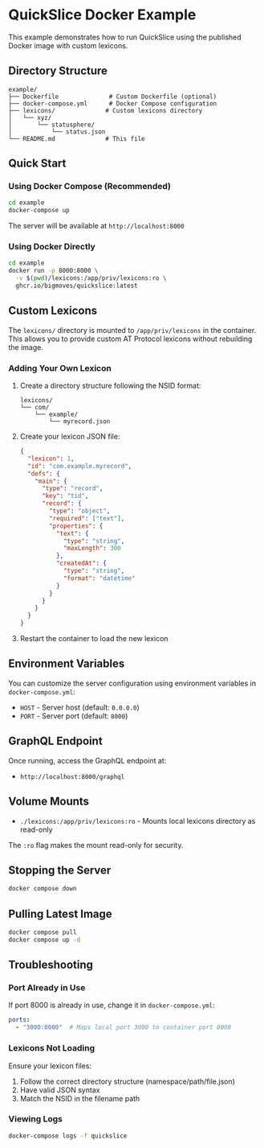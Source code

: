 # QuickSlice Docker Example

This example demonstrates how to run QuickSlice using the published Docker image with custom lexicons.

## Directory Structure

```
example/
├── Dockerfile              # Custom Dockerfile (optional)
├── docker-compose.yml      # Docker Compose configuration
├── lexicons/              # Custom lexicons directory
│   └── xyz/
│       └── statusphere/
│           └── status.json
└── README.md              # This file
```

## Quick Start

### Using Docker Compose (Recommended)

```bash
cd example
docker-compose up
```

The server will be available at `http://localhost:8000`

### Using Docker Directly

```bash
cd example
docker run -p 8000:8000 \
  -v $(pwd)/lexicons:/app/priv/lexicons:ro \
  ghcr.io/bigmoves/quickslice:latest
```

## Custom Lexicons

The `lexicons/` directory is mounted to `/app/priv/lexicons` in the container. This allows you to provide custom AT Protocol lexicons without rebuilding the image.

### Adding Your Own Lexicon

1. Create a directory structure following the NSID format:
   ```
   lexicons/
   └── com/
       └── example/
           └── myrecord.json
   ```

2. Create your lexicon JSON file:
   ```json
   {
     "lexicon": 1,
     "id": "com.example.myrecord",
     "defs": {
       "main": {
         "type": "record",
         "key": "tid",
         "record": {
           "type": "object",
           "required": ["text"],
           "properties": {
             "text": {
               "type": "string",
               "maxLength": 300
             },
             "createdAt": {
               "type": "string",
               "format": "datetime"
             }
           }
         }
       }
     }
   }
   ```

3. Restart the container to load the new lexicon

## Environment Variables

You can customize the server configuration using environment variables in `docker-compose.yml`:

- `HOST` - Server host (default: `0.0.0.0`)
- `PORT` - Server port (default: `8000`)

## GraphQL Endpoint

Once running, access the GraphQL endpoint at:
- `http://localhost:8000/graphql`

## Volume Mounts

- `./lexicons:/app/priv/lexicons:ro` - Mounts local lexicons directory as read-only

The `:ro` flag makes the mount read-only for security.

## Stopping the Server

```bash
docker compose down
```

## Pulling Latest Image

```bash
docker compose pull
docker compose up -d
```

## Troubleshooting

### Port Already in Use

If port 8000 is already in use, change it in `docker-compose.yml`:

```yaml
ports:
  - "3000:8000"  # Maps local port 3000 to container port 8000
```

### Lexicons Not Loading

Ensure your lexicon files:
1. Follow the correct directory structure (namespace/path/file.json)
2. Have valid JSON syntax
3. Match the NSID in the filename path

### Viewing Logs

```bash
docker-compose logs -f quickslice
```
